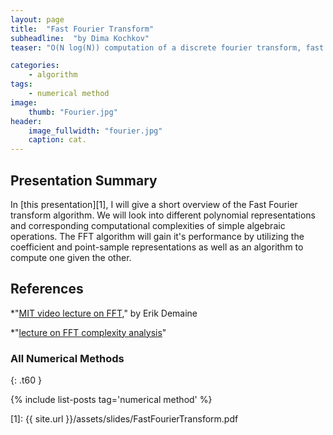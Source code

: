 ```yaml
---
layout: page
title:  "Fast Fourier Transform"
subheadline:  "by Dima Kochkov"
teaser: "O(N log(N)) computation of a discrete fourier transform, fast integer multiplication"

categories:
    - algorithm
tags:
    - numerical method
image:
    thumb: "Fourier.jpg"
header:
    image_fullwidth: "fourier.jpg"
    caption: cat.
---
```

<!-- Page Content Starts Here -->

## Presentation Summary
In [this presentation][1], I will give a short overview of the Fast Fourier transform algorithm. We will look into different polynomial representations and corresponding computational complexities of simple algebraic operations. The FFT algorithm will gain it's performance by utilizing the coefficient and point-sample representations as well as an algorithm to compute one given the other.

## References
*"[MIT video lecture on FFT](https://www.youtube.com/watch?v=iTMn0Kt18tg)," by Erik Demaine

*"[lecture on FFT complexity analysis](http://www.cs.columbia.edu/~stratos/research/fft.pdf)"


### All Numerical Methods
{: .t60 }

{% include list-posts tag='numerical method' %}

[1]: {{ site.url }}/assets/slides/FastFourierTransform.pdf
